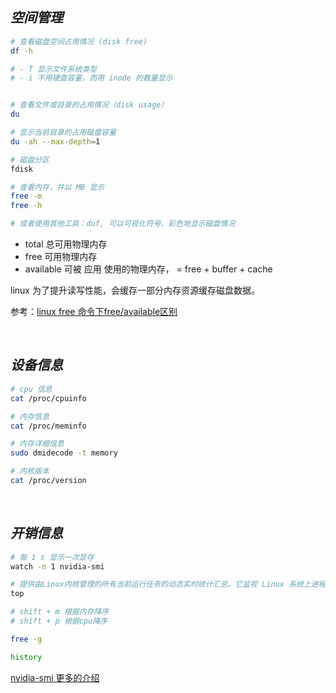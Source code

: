 
## _空间管理_

```bash
# 查看磁盘空间占用情况 (disk free)
df -h

# - T 显示文件系统类型
# - i 不用硬盘容量，而用 inode 的数量显示


# 查看文件或目录的占用情况（disk usage）
du

# 显示当前目录的占用磁盘容量
du -ah --max-depth=1

# 磁盘分区
fdisk

# 查看内存，并以 MB 显示
free -m
free -h

# 或者使用其他工具：duf, 可以可视化符号、彩色地显示磁盘情况
```

- total 总可用物理内存
- free  可用物理内存
- available 可被 应用 使用的物理内存， = free + buffer + cache

linux 为了提升读写性能，会缓存一部分内存资源缓存磁盘数据。

参考：[linux free 命令下free/available区别](https://blog.csdn.net/gpcsy/article/details/84951675)





</br>

## _设备信息_

```bash
# cpu 信息
cat /proc/cpuinfo

# 内存信息
cat /proc/meminfo

# 内存详细信息
sudo dmidecode -t memory

# 内核版本
cat /proc/version
```





</br>

## _开销信息_

```bash
# 每 1 s 显示一次显存
watch -n 1 nvidia-smi

# 提供由Linux内核管理的所有当前运行任务的动态实时统计汇总。它监视 Linux 系统上进程、CPU 和内存的完整利用率
top

# shift + m 根据内存降序
# shift + p 根据cpu降序

free -g

history
```

[nvidia-smi 更多的介绍](https://blog.csdn.net/C_chuxin/article/details/82993350)
